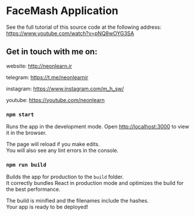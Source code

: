 # FaceMash Application

See the full tutorial of this source code at the following address:
https://www.youtube.com/watch?v=pNQ8wOYG3SA

## Get in touch with me on: 

website:
http://neonlearn.ir

telegram:
https://t.me/neonlearnir

instagram:
https://www.instagram.com/m_h_sw/

youtube:
https://youtube.com/neonlearn

### `npm start`

Runs the app in the development mode.
Open [http://localhost:3000](http://localhost:3000) to view it in the browser.

The page will reload if you make edits.\
You will also see any lint errors in the console.

### `npm run build`

Builds the app for production to the `build` folder.\
It correctly bundles React in production mode and optimizes the build for the best performance.

The build is minified and the filenames include the hashes.\
Your app is ready to be deployed!

